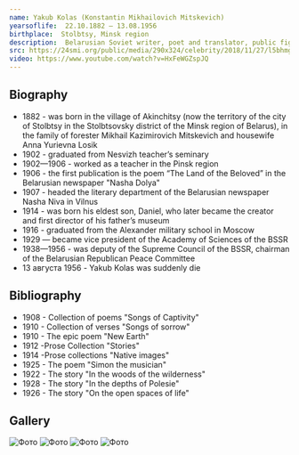 ```yaml
---
name: Yakub Kolas (Konstantin Mikhailovich Mitskevich)
yearsoflife:  22.10.1882 — 13.08.1956
birthplace:  Stolbtsy, Minsk region
description:  Belarusian Soviet writer, poet and translator, public figure
src: https://24smi.org/public/media/290x324/celebrity/2018/11/27/l5bhmgiuhvzk-iakub-kolas.jpg 
video: https://www.youtube.com/watch?v=HxFeWGZspJQ
---
```


## Biography
*  1882 - was born in the village of Akinchitsy (now the territory of the city of Stolbtsy in the Stolbtsovsky district of the Minsk region of Belarus), in the family of forester Mikhail Kazimirovich Mitskevich and housewife Anna Yurievna Losik
* 1902 - graduated from Nesvizh teacher’s seminary
* 1902—1906 - worked as a teacher in the Pinsk region 
* 1906 - the first publication is the poem “The Land of the Beloved” in the Belarusian newspaper "Nasha Dolya"
* 1907 - headed the literary department of the Belarusian newspaper Nasha Niva in Vilnus
* 1914 - was born his eldest son, Daniel, who later became the creator and first director of his father’s museum
* 1916 - graduated from the Alexander military school in Moscow 
* 1929  — became vice president of the Academy of Sciences of the BSSR
* 1938—1956 - was deputy of the Supreme Council of the BSSR, chairman of the Belarusian Republican Peace Committee 
* 13 августа 1956 - Yakub Kolas was suddenly die  

## Bibliography
*  1908 - Collection of poems "Songs of Captivity" 
*  1910 - Collection of verses "Songs of sorrow"
*  1910 - The epic poem "New Earth"
*  1912 -Prose Collection "Stories"
*  1914 -Prose collections "Native images"
*  1925 - The poem "Simon the musician"
*  1922 - The story "In the woods of the wilderness"
*  1928 - The story "In the depths of Polesie"
*  1926 - The story "On the open spaces of life"

## Gallery
![Фото](https://upload.wikimedia.org/wikipedia/commons/thumb/c/c7/Belarus-Minsk-Yakub_Kolas_Square-2.jpg/800px-Belarus-Minsk-Yakub_Kolas_Square-2.jpg)
![Фото](https://upload.wikimedia.org/wikipedia/commons/9/9e/2002._Stamp_of_Belarus_0489.jpg)
![Фото](https://upload.wikimedia.org/wikipedia/commons/thumb/3/34/RR5009-0004R_BU_%D0%9F%D0%B8%D1%81%D0%B0%D1%82%D0%B5%D0%BB%D1%8C_%D0%AF%D0%BA%D1%83%D0%B1_%D0%9A%D0%BE%D0%BB%D0%B0%D1%81%2C_%D0%BA_110-%D0%BB%D0%B5%D1%82%D0%B8%D1%8E_%D1%81%D0%BE_%D0%B4%D0%BD%D1%8F_%D1%80%D0%BE%D0%B6%D0%B4%D0%B5%D0%BD%D0%B8%D1%8F.png/603px-RR5009-0004R_BU_%D0%9F%D0%B8%D1%81%D0%B0%D1%82%D0%B5%D0%BB%D1%8C_%D0%AF%D0%BA%D1%83%D0%B1_%D0%9A%D0%BE%D0%BB%D0%B0%D1%81%2C_%D0%BA_110-%D0%BB%D0%B5%D1%82%D0%B8%D1%8E_%D1%81%D0%BE_%D0%B4%D0%BD%D1%8F_%D1%80%D0%BE%D0%B6%D0%B4%D0%B5%D0%BD%D0%B8%D1%8F.png)
![Фото](https://upload.wikimedia.org/wikipedia/commons/thumb/6/61/%D0%94%D0%BE%D0%BC-%D0%BC%D1%83%D0%B7%D0%B5%D0%B9_%D0%AF%D0%BA%D1%83%D0%B1%D0%B0_%D0%9A%D0%BE%D0%BB%D0%B0%D1%81%D0%B0_%D0%B2_%D0%9F%D0%B8%D0%BD%D1%81%D0%BA%D0%B5.jpg/800px-%D0%94%D0%BE%D0%BC-%D0%BC%D1%83%D0%B7%D0%B5%D0%B9_%D0%AF%D0%BA%D1%83%D0%B1%D0%B0_%D0%9A%D0%BE%D0%BB%D0%B0%D1%81%D0%B0_%D0%B2_%D0%9F%D0%B8%D0%BD%D1%81%D0%BA%D0%B5.jpg)


